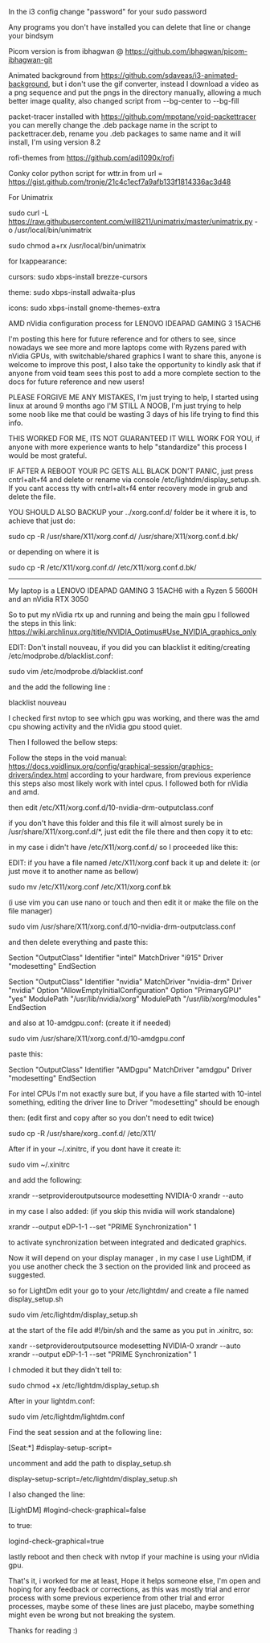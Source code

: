 In the i3 config change "password" for your sudo password


Any programs you don't have installed you can delete that line or change your bindsym


Picom version is from ibhagwan @ https://github.com/ibhagwan/picom-ibhagwan-git


Animated background from https://github.com/sdaveas/i3-animated-background, but i don't use the gif converter, instead I download a video as a png sequence and put the pngs in the directory manually, allowing a much better image quality, also changed script from --bg-center to --bg-fill


packet-tracer installed with https://github.com/mpotane/void-packettracer you can merelly change the .deb package name in the script to packettracer.deb, rename you .deb packages to same name and it will install, I'm using version 8.2


rofi-themes from https://github.com/adi1090x/rofi


Conky color python script for wttr.in from 	url = https://gist.github.com/tronje/21c4c1ecf7a9afb133f1814336ac3d48


For Unimatrix 
  
  sudo curl -L https://raw.githubusercontent.com/will8211/unimatrix/master/unimatrix.py -o /usr/local/bin/unimatrix
  
  sudo chmod a+rx /usr/local/bin/unimatrix

for lxappearance:

  cursors: sudo xbps-install brezze-cursors

  theme: sudo xbps-install adwaita-plus

  icons: sudo xbps-install gnome-themes-extra

AMD nVidia configuration process for LENOVO IDEAPAD GAMING 3 15ACH6

I'm posting this here for future reference and for others to see, since nowadays we see more and more laptops come with Ryzens pared with nVidia GPUs, with switchable/shared graphics I want to share this, anyone is welcome to improve this post, I also take the opportunity to kindly ask that if anyone from void team sees this post to add a more complete section to the docs for future reference and new users!

PLEASE FORGIVE ME ANY MISTAKES, I'm just trying to help, I started using linux at around 9 months ago I'M STILL A NOOB, I'm just trying to help some noob like me that could be wasting 3 days of his life trying to find this info.

THIS WORKED FOR ME, ITS NOT GUARANTEED IT WILL WORK FOR YOU, if anyone with more experience wants to help "standardize" this process I would be most grateful.

IF AFTER A REBOOT YOUR PC GETS ALL BLACK DON'T PANIC, just press cntrl+alt+f4 and delete or rename via console /etc/lightdm/display_setup.sh. If you cant access tty with cntrl+alt+f4 enter recovery mode in grub and delete the file.

YOU SHOULD ALSO BACKUP your ../xorg.conf.d/ folder be it where it is, to achieve that just do:

sudo cp -R /usr/share/X11/xorg.conf.d/ /usr/share/X11/xorg.conf.d.bk/

or depending on where it is

sudo cp -R /etc/X11/xorg.conf.d/ /etc/X11/xorg.conf.d.bk/

--------------------------------------------------------------------------------

My laptop is a LENOVO IDEAPAD GAMING 3 15ACH6 with a Ryzen 5 5600H and an nVidia RTX 3050

So to put my nVidia rtx up and running and being the main gpu I followed the steps in this link: https://wiki.archlinux.org/title/NVIDIA_Optimus#Use_NVIDIA_graphics_only

EDIT: Don't install nouveau, if you did you can blacklist it editing/creating /etc/modprobe.d/blacklist.conf:

sudo vim /etc/modprobe.d/blacklist.conf

and the add the following line :

blacklist nouveau

I checked first nvtop to see which gpu was working, and there was the amd cpu showing activity and the nVidia gpu stood quiet.

Then I followed the bellow steps:

Follow the steps in the void manual: https://docs.voidlinux.org/config/graphical-session/graphics-drivers/index.html according to your hardware, from previous experience this steps also most likely work with intel cpus. I followed both for nVidia and amd.

then edit /etc/X11/xorg.conf.d/10-nvidia-drm-outputclass.conf

if you don't have this folder and this file it will almost surely be in /usr/share/X11/xorg.conf.d/*, just edit the file there and then copy it to etc:

in my case i didn't have /etc/X11/xorg.conf.d/ so I proceeded like this:

EDIT: if you have a file named /etc/X11/xorg.conf back it up and delete it: (or just move it to another name as bellow)

sudo mv /etc/X11/xorg.conf /etc/X11/xorg.conf.bk

(i use vim you can use nano or touch and then edit it or make the file on the file manager)

sudo vim /usr/share/X11/xorg.conf.d/10-nvidia-drm-outputclass.conf

and then delete everything and paste this:

Section "OutputClass"
    Identifier "intel"
    MatchDriver "i915"
    Driver "modesetting"
EndSection

Section "OutputClass"
    Identifier "nvidia"
    MatchDriver "nvidia-drm"
    Driver "nvidia"
    Option "AllowEmptyInitialConfiguration"
    Option "PrimaryGPU" "yes"
    ModulePath "/usr/lib/nvidia/xorg"
    ModulePath "/usr/lib/xorg/modules"
EndSection

and also at 10-amdgpu.conf: (create it if needed)

sudo vim /usr/share/X11/xorg.conf.d/10-amdgpu.conf

paste this:

Section "OutputClass"
        Identifier "AMDgpu"
        MatchDriver "amdgpu"
        Driver "modesetting"
EndSection

For intel CPUs I'm not exactly sure but, if you have a file started with 10-intel something, editing the driver line to Driver "modesetting" should be enough

then: (edit first and copy after so you don't need to edit twice)

sudo cp -R /usr/share/xorg..conf.d/ /etc/X11/

After if in your ~/.xinitrc, if you dont have it create it:

 sudo vim ~/.xinitrc

and add the following:

xrandr --setprovideroutputsource modesetting NVIDIA-0 
xrandr --auto

in my case I also added: (if you skip this nvidia will work standalone)

xrandr --output eDP-1-1 --set "PRIME Synchronization" 1

to activate synchronization between integrated and dedicated graphics.

Now it will depend on your display manager , in my case I use LightDM, if you use another check the 3 section on the provided link and proceed as suggested.

so for LightDm edit your go to your /etc/lightdm/ and create a file named display_setup.sh

sudo vim /etc/lightdm/display_setup.sh

at the start of the file add #!/bin/sh and the same as you put in .xinitrc, so:

xandr --setprovideroutputsource modesetting NVIDIA-0
xrandr --auto
xrandr --output eDP-1-1 --set "PRIME Synchronization" 1

I chmoded it but they didn't tell to:

sudo chmod +x /etc/lightdm/display_setup.sh

After in your lightdm.conf:

sudo vim /etc/lightdm/lightdm.conf

Find the seat session and at the following line:

 [Seat:*] 
#display-setup-script=

uncomment and add the path to display_setup.sh

 display-setup-script=/etc/lightdm/display_setup.sh

I also changed the line:

[LightDM]
#logind-check-graphical=false

to true:

logind-check-graphical=true

lastly reboot and then check with nvtop if your machine is using your nVidia gpu.

That's it, i worked for me at least, Hope it helps someone else, I'm open and hoping for any feedback or corrections, as this was mostly trial and error process with some previous experience from other trial and error processes, maybe some of these lines are just placebo, maybe something might even be wrong but not breaking the system.

Thanks for reading :)
